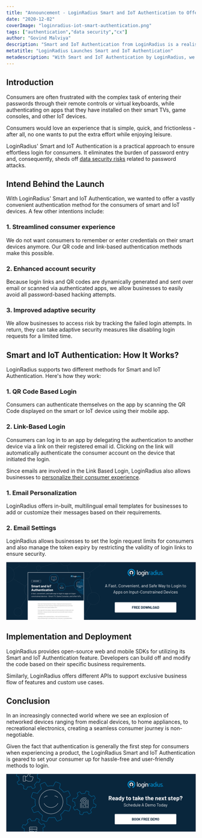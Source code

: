 ```yaml
---
title: "Announcement - LoginRadius Smart and IoT Authentication to Offer Hassle-Free Login for Input-Constrained Devices"
date: "2020-12-02"
coverImage: "loginradius-iot-smart-authentication.png"
tags: ["authentication","data security","cx"]
author: "Govind Malviya"
description: "Smart and IoT Authentication from LoginRadius is a realistic solution to ensure customers are securely logged in. It removes the password entry burden and as a result, eliminates data protection threats related to password attacks."
metatitle: "LoginRadius Launches Smart and IoT Authentication"
metadescription: "With Smart and IoT Authentication by LoginRadius, we decided to provide a very simple authentication method for smart and IoT system users."
---
```


## Introduction

Consumers are often frustrated with the complex task of entering their passwords through their remote controls or virtual keyboards, while authenticating on apps that they have installed on their smart TVs, game consoles, and other IoT devices. 

Consumers would love an experience that is simple, quick, and frictionless - after all, no one wants to put the extra effort while enjoying leisure. 

LoginRadius' Smart and IoT Authentication is a practical approach to ensure effortless login for consumers. It eliminates the burden of password entry and, consequently, sheds off [data security risks](https://www.loginradius.com/blog/start-with-identity/2020/06/consumer-data-privacy-security/) related to password attacks.

## Intend Behind the Launch

With LoginRadius' Smart and IoT Authentication, we wanted to offer a vastly convenient authentication method for the consumers of smart and IoT devices.  A few other intentions include: 

### 1. Streamlined consumer experience
We do not want consumers to remember or enter credentials on their smart devices anymore. Our QR code and link-based authentication methods make this possible.

### 2. Enhanced account security 
Because login links and QR codes are dynamically generated and sent over email or scanned via authenticated apps, we allow businesses to easily avoid all password-based hacking attempts. 

### 3. Improved adaptive security  
We allow businesses to access risk by tracking the failed login attempts. In return, they can take adaptive security measures like disabling login requests for a limited time.

## Smart and IoT Authentication: How It Works?

LoginRadius supports two different methods for Smart and IoT Authentication. Here's how they work:

### 1. QR Code Based Login 

Consumers can authenticate themselves on the app by scanning the QR Code displayed on the smart or IoT device using their mobile app.

### 2. Link-Based Login

Consumers can log in to an app by delegating the authentication to another device via a link on their registered email id. Clicking on the link will automatically authenticate the consumer account on the device that initiated the login.

Since emails are involved in the Link Based Login, LoginRadius also allows businesses to [personalize their consumer experience](https://www.loginradius.com/customer-experience-solutions/).

### 1. Email Personalization

LoginRadius offers in-built, multilingual email templates for businesses to add or customize their messages based on their requirements.
 
### 2. Email Settings 

LoginRadius allows businesses to set the login request limits for consumers and also manage the token expiry by restricting the validity of login links to ensure security. 

[![Loginradius IOT Smart Authentication Datasheet](iot-smart-authentication-datasheet.png)](https://www.loginradius.com/resource/smart-iot-authentication-datasheet)


## Implementation and Deployment

LoginRadius provides open-source web and mobile SDKs for utilizing its Smart and IoT Authentication feature. Developers can build off and modify the code based on their specific business requirements.

Similarly, LoginRadius offers different APIs to support exclusive business flow of features and custom use cases.

## Conclusion

In an increasingly connected world where we see an explosion of networked devices ranging from medical devices, to home appliances, to recreational electronics, creating a seamless consumer journey is non-negotiable.

Given the fact that authentication is generally the first step for consumers when experiencing a product, the LoginRadius Smart and IoT Authentication is geared to set your consumer up for hassle-free and user-friendly methods to login. 

[![book-a-demo-loginradius-banner](../../assets/book-a-demo-loginradius.png)](https://www.loginradius.com/book-a-demo/)
